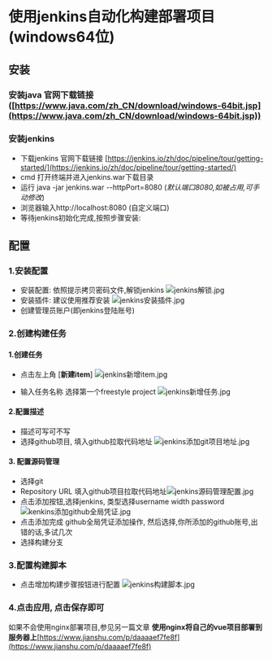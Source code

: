 # 使用jenkins自动化构建部署项目(windows64位)
## 安装
### 安装java  官网下载链接([https://www.java.com/zh_CN/download/windows-64bit.jsp](https://www.java.com/zh_CN/download/windows-64bit.jsp))
### 安装jenkins
- 下载jenkins  官网下载链接 [https://jenkins.io/zh/doc/pipeline/tour/getting-started/](https://jenkins.io/zh/doc/pipeline/tour/getting-started/)
- cmd  打开终端并进入jenkins.war下载目录
- 运行 java -jar jenkins.war --httpPort=8080  (*默认端口8080,如被占用,可手动修改*)
- 浏览器输入http://localhost:8080  (自定义端口)
- 等待jenkins初始化完成,按照步骤安装: 
##  配置
### 1.安装配置
- 安装配置: 依照提示拷贝密码文件,解锁jenkins
![jenkins解锁.jpg](/vuePress/img/jenkins解锁.jpg)
- 安装插件: 建议使用推荐安装
![jenkins安装插件.jpg](/vuePress/img/jenkins安装插件.jpg)
- 创建管理员账户(即jenkins登陆账号)
### 2.创建构建任务
#### 1.创建任务
-  点击左上角 [**新建item**]
![jenkins新增item.jpg](/vuePress/img/jenkins新增item.jpg)

- 输入任务名称  选择第一个freestyle  project
![jenkins新增任务.jpg](/vuePress/img/jenkins新增任务.jpg)
#### 2.配置描述
- 描述可写可不写
- 选择github项目, 填入github拉取代码地址
![jenkins添加git项目地址.jpg](/vuePress/img/jenkins添加git项目地址.jpg)
#### 3. 配置源码管理
- 选择git
- Repository URL 填入github项目拉取代码地址![jenkins源码管理配置.jpg](/vuePress/img/jenkins源码管理配置.jpg)
- 点击添加按钮,选择jenkins, 类型选择username width password
![kenkins添加github全局凭证.jpg](/vuePress/img/kenkins添加github全局凭证.jpg)
- 点击添加完成 github全局凭证添加操作, 然后选择,你所添加的github账号,出错的话,多试几次
- 选择构建分支
### 3.配置构建脚本
- 点击增加构建步骤按钮进行配置
![jenkins构建脚本.jpg](/vuePress/img/jenkins构建脚本.jpg)
### 4.点击应用, 点击保存即可
如果不会使用nginx部署项目,参见另一篇文章
**使用nginx将自己的vue项目部署到服务器上**[https://www.jianshu.com/p/daaaaef7fe8f](https://www.jianshu.com/p/daaaaef7fe8f)
